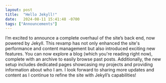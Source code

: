 ```yaml
---
layout: post
title:  "Hello Jekyll!"
date:   2024-08-11 15:41:48 -0700
tags: ["Announcements"]
---
```

I’m excited to announce a complete overhaul of the site’s back end, now powered by Jekyll.
This revamp has not only enhanced the site's performance and content management but also introduced exciting new features. 
You can now explore a blog (which you're reading right now), complete with an archive to easily browse past posts.
Additionally, the new setup includes dedicated pages showcasing my projects and providing information about who I am. I look forward to sharing more updates and content as I continue to refine the site with Jekyll’s capabilities!